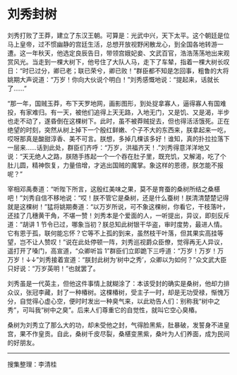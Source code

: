 # 刘秀封树

刘秀打败了王莽，建立了东汉王朝。可算是：光武中兴，天下太平。这个朝廷是位马上皇帝，过不惯幽静的宫廷生活，总想开放视野闲散龙心，到全国各地转游一遭。这一年秋天，他选定良辰告日，带领宫娥妃妾、文武百官，浩浩荡荡地出来观赏风光。当走到一棵大树下，他号住了大队人马，走下了车辇，指着一棵大树长叹日：“时已过分，卿已老；联已荣兮，卿已败！”群臣都不知是怎回事，粗鲁的大将姚期大声说道：“万岁！你向大伙说个明白！”刘秀感慨地说：“提起来，话就长了……”

“那一年，国贼玉莽，布下天罗地网，画影图形，到处捉拿寡人，逼得寡人有国难投，有家难归。有一天，被他们追得上天无路，入地无门，又是饥、又是渴，半步也走不动了，遂昏倒在这棵树下。此时，虽不被莽贼捉去，但也得活活饿死。正在绝望的时刻，突然从树上掉下一个殷红鲜嫩、个子不大的东西来，朕拿起来一吃，哎呀那真是酸甜淳香、美不可言。朕想，多掉几棵该多好！谁知，真的扑拉拉落下一层来……话到此处，群臣们齐呼：“万岁，洪福齐天！.”刘秀得意洋洋地又说：“天无绝人之路，朕随手拣起一个一个吞在肚子里，既充饥，又解渴，吃了个肚儿圆，精神恢复，力量倍增，才逃出国贼的魔掌。象这样的恩德，朕怎能不报呢？”

宰相邓禹奏道：“听陛下所言，这殷红美味之果，莫不是育蚕的桑树所结之桑椹吧！”刘秀自信不移地说：“哎！朕不管它是桑树，还是什么蚕树！朕清清楚楚记得就是这棵树！”猛将姚期奏道：“以万岁所说，可不象这棵树，你看它，干枝落叶，还挂了几穗黄干角，不堪一赞！刘秀本是个爱面的人，一听提出，异议，即刻反斥道：“胡讲 1 节令已过，哪象当初？朕总知此树银干华盗，审时度势，最进人情。它有恩于孤，联何能忘怀？它等不上孤的到来，虽然枝干叶落，但其果实高挂等望，岂不让人赞叹！”说在此处停顿一阵，刘秀巡视爵众臣僚，觉得再无人异议，遥打开了嗓门，高宣道，“众卿听旨 1”群臣们立即跪下三呼道：“万岁！万岁！万万岁！↓↓”刘秀接着宣道：“朕封此树为‘树中之秀’，众卿以为如何？”众文武大臣只好说：“万岁英明！”也就罢了。

刘秀虽是一代英主，但他这件事情上就糊涂了：本该受封的确实是桑树，他却力排众议，张冠李藏，封了一种椿树。这棵椿树，受主子一时，却是无功受禄，惭愧万分，自觉得心虚心空，便时时发出一种臭气来，以此劝告人们：别称我“树中之秀”，可叫我“树中之臭”。后来人们尊重它的自觉性，就叫它空心臭椿。

桑树为刘秀立了那么大的功，却未受他之封，气得脸黑紫，肚暴破，发誓身不进皇宫，果不作皇贡。自此，桑树千皮尽裂，桑椹变黑紫，桑叶为人们养面，成为民间的好朋友。

---

搜集整理：李清桂
